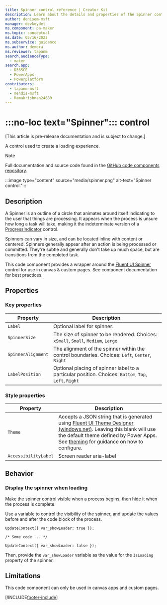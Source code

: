```yaml
---
title: Spinner control reference | Creator Kit
description: Learn about the details and properties of the Spinner control in the Creator Kit.
author: denisem-msft
manager: devkeydet
ms.component: pa-maker
ms.topic: conceptual
ms.date: 05/16/2022
ms.subservice: guidance
ms.author: demora
ms.reviewer: tapanm
search.audienceType: 
  - maker
search.app: 
  - D365CE
  - PowerApps
  - Powerplatform
contributors:
  - tapanm-msft
  - mehdis-msft
  - Ramakrishnan24689
---
```


# :::no-loc text="Spinner"::: control

[This article is pre-release documentation and is subject to change.]

A control used to create a loading experience.

> [!NOTE]
> Full documentation and source code found in the [GitHub code components repository](https://github.com/microsoft/powercat-code-components/tree/main/Spinner).

:::image type="content" source="media/spinner.png" alt-text="Spinner control.":::

## Description

A Spinner is an outline of a circle that animates around itself indicating to the user that things are processing. It appears when the process is unsure how long a task will take, making it the indeterminate version of a [ProgressIndicator](progressindicator.md) control.

Spinners can vary in size, and can be located inline with content or centered. Spinners generally appear after an action is being processed or committed. They're subtle and generally don't take up much space, but are transitions from the completed task.

This code component provides a wrapper around the [Fluent UI Spinner](https://developer.microsoft.com/en-us/fluentui#/controls/web/spinner) control for use in canvas & custom pages. See component documentation for best practices.

## Properties

### Key properties

| Property | Description |
| -------- | ----------- |
| `Label` | Optional label for spinner.
| `SpinnerSize` | The size of spinner to be rendered. Choices: `xSmall`, `Small`, `Medium`, `Large` |
| `SpinnerAlignment` | The alignment of the spinner within the control boundaries. Choices: `Left`, `Center`, `Right` |
| `LabelPosition` | Optional placing of spinner label to a particular position. Choices: `Bottom`, `Top`, `Left`, `Right` |

### Style properties

| Property | Description |
| -------- | ----------- |
| `Theme` | Accepts a JSON string that is generated using [Fluent UI Theme Designer (windows.net)](https://fabricweb.z5.web.core.windows.net/pr-deploy-site/refs/heads/master/theming-designer/). Leaving this blank will use the default theme defined by Power Apps. See [theming](theme.md) for guidance on how to configure. |
| `AccessibilityLabel` | Screen reader aria-label |

## Behavior

### Display the spinner when loading

Make the spinner control visible when a process begins, then hide it when the process is complete.

Use a variable to control the visibility of the spinner, and update the values before and after the code block of the process.

```powerapps-dot
UpdateContext({ var_showLoader: true });

/* Some code ... */

UpdateContext({ var_showLoader: false });

```

Then, provide the `var_showLoader` variable as the value for the `IsLoading` property of the spinner.


## Limitations

This code component can only be used in canvas apps and custom pages.

[!INCLUDE[footer-include](../../includes/footer-banner.md)]

